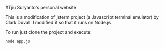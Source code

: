 #Tjiu Suryanto's personal website

This is a modification of jsterm project (a Javascript terminal emulator) by Clark Duvall.
I modified it so that it runs on Node.js

To run just clone the project and execute:
  ```bash
  node app.js
  ```
